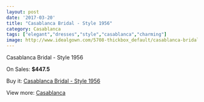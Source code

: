 ```yaml
---
layout: post
date: '2017-03-20'
title: "Casablanca Bridal - Style 1956"
category: Casablanca
tags: ["elegant","dresses","style","casablanca","charming"]
image: http://www.idealgown.com/5708-thickbox_default/casablanca-bridal-style-1956.jpg
---
```

Casablanca Bridal - Style 1956

On Sales: **$447.5**
<a href="https://www.idealgown.com/en/casablanca/2486-casablanca-bridal-style-1956.html"><amp-img layout="responsive" width="600" height="600" src="//www.idealgown.com/5708-thickbox_default/casablanca-bridal-style-1956.jpg" alt="Casablanca Bridal - Style 1956 0" /></a>
<a href="https://www.idealgown.com/en/casablanca/2486-casablanca-bridal-style-1956.html"><amp-img layout="responsive" width="600" height="600" src="//www.idealgown.com/5709-thickbox_default/casablanca-bridal-style-1956.jpg" alt="Casablanca Bridal - Style 1956 1" /></a>

Buy it: [Casablanca Bridal - Style 1956](https://www.idealgown.com/en/casablanca/2486-casablanca-bridal-style-1956.html "Casablanca Bridal - Style 1956")

View more: [Casablanca](https://www.idealgown.com/en/31-casablanca "Casablanca")